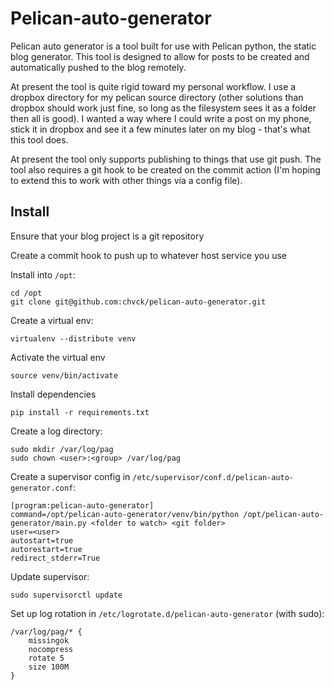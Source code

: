 Pelican-auto-generator
====

Pelican auto generator is a tool built for use with Pelican python, the static blog generator.
This tool is designed to allow for posts to be created and automatically pushed to the blog
remotely.

At present the tool is quite rigid toward my personal workflow. I use a dropbox directory for my
pelican source directory (other solutions than dropbox should work just fine, so long as the filesystem
sees it as a folder then all is good). I wanted a way where I could write a post on my phone, stick it
in dropbox and see it a few minutes later on my blog - that's what this tool does.

At present the tool only supports publishing to things that use git push. The tool also requires a git hook
to be created on the commit action (I'm hoping to extend this to work with other things via a config file).

Install
-------
Ensure that your blog project is a git repository

Create a commit hook to push up to whatever host service you use

Install into `/opt`:

    cd /opt
    git clone git@github.com:chvck/pelican-auto-generator.git


Create a virtual env:

    virtualenv --distribute venv

Activate the virtual env

    source venv/bin/activate
    
Install dependencies

    pip install -r requirements.txt


Create a log directory:

    sudo mkdir /var/log/pag
    sudo chown <user>:<group> /var/log/pag


Create a supervisor config in `/etc/supervisor/conf.d/pelican-auto-generator.conf`:

    [program:pelican-auto-generator]
    command=/opt/pelican-auto-generator/venv/bin/python /opt/pelican-auto-generator/main.py <folder to watch> <git folder>
    user=<user>
    autostart=true
    autorestart=true
    redirect_stderr=True


Update supervisor:

    sudo supervisorctl update


Set up log rotation in `/etc/logrotate.d/pelican-auto-generator` (with sudo):

    /var/log/pag/* {
        missingok
        nocompress
        rotate 5
        size 100M
    }
